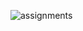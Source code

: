 
![assignments](https://github.com/shreeshailaya/c-dac/blob/main/Database%20technologies/Media/Assignments/14-6.png)

